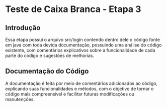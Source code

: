 # Teste de Caixa Branca - Etapa 3

## Introdução
Essa etapa possui o arquivo src/login contendo dentro dele o código fonte em java com toda devida documentação, possuindo uma análise do código existente, com comentários explicativos sobre a funcionalidade de cada parte do código e sugestões de melhorias.

## Documentação do Código
A documentação é feita por meio de comentários adicionados ao código, explicando suas funcionalidades e métodos, com o objetivo de tornar o código mais compreensível e facilitar futuras modificações ou manutenções.





